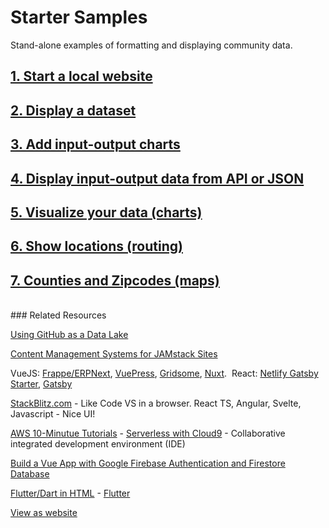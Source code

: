 # Starter Samples

Stand-alone examples of formatting and displaying community data.  

## [1. Start a local website](local)  
## [2. Display a dataset](dataset)
## [3. Add input-output charts](https://modelearth.github.io/io/charts)  
## [4. Display input-output data from API or JSON](../resources/useeio)  
## [5. Visualize your data (charts)](charts)  
## [6. Show locations (routing)](routing)  
## [7. Counties and Zipcodes (maps)](maps) 

<br>
### Related Resources

[Using GitHub as a Data Lake](https://dzone.com/articles/using-github-as-a-data-lake)  

[Content Management Systems for JAMstack Sites](https://headlesscms.org/)  

VueJS: [Frappe/ERPNext](https://frappe.io/frappejs/docs/client/index.md), 
[VuePress](https://vuepress.vuejs.org/), 
[Gridsome](https://gridsome.org/), 
[Nuxt](https://nuxtjs.org/).&nbsp; React: [Netlify Gatsby Starter](https://github.com/netlify-templates/gatsby-starter-netlify-cms), [Gatsby](https://www.gatsbyjs.org/)    

<!--
	[Element Table](https://element.bootstrap-table.com/examples/) 
-->

[StackBlitz.com](https://stackblitz.com/) - Like Code VS in a browser. React TS, Angular, Svelte, Javascript - Nice UI!  

[AWS 10-Minutue Tutorials](https://aws.amazon.com/getting-started/tutorials/?awsf.getting-started-content=use-case-tmt%23websites-apps) - [Serverless with Cloud9](https://aws.amazon.com/getting-started/tutorials/build-serverless-app-codestar-cloud9/?trk=gs_card) - Collaborative integrated development environment (IDE)  

[Build a Vue App with Google Firebase Authentication and Firestore Database](https://blog.bitsrc.io/build-a-vue-app-with-firebase-authentication-and-database-e7d6816f79af)  

[Flutter/Dart in HTML](https://gallery.flutter.dev/) - [Flutter](https://flutter.dev/)
<br>
<div class="showGit">
<a href="https://modelearth.github.io/community/start/">View as website</a>
</div>
